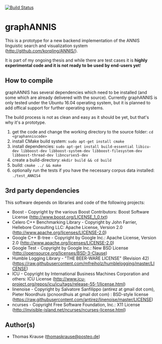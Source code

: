 [![Build Status](https://travis-ci.org/thomaskrause/graphANNIS.svg?branch=master)](https://travis-ci.org/thomaskrause/graphANNIS)

graphANNIS
==========

This is a prototype for a new backend implementation of the ANNIS linguistic search and visualization system (http://github.com/korpling/ANNIS/). 

It is part of my ongoing thesis and while there are test cases it is **highly experimental code and it is not ready to be used by end-users yet**!

How to compile
---------------

graphANNIS has several dependencies which need to be installed (and some which are already delivered with the source).
Currently graphANNIS is only tested under the Ubuntu 16.04 operating system,
but it is planned to add offical support for further operating systems.

The build process is not as clean and easy as it should be yet, but that's why it's a prototype.  

1. get the code and change the working directory to the source folder: `cd <graphanniscode>`
2. install CMake build system: `sudo apt-get install cmake`
3. install dependencies: `sudo apt-get install build-essential libicu-dev libboost-dev libboost-system-dev libboost-filesystem-dev libboost-thread-dev libncurses5-dev`
4. create a build-directory: `mkdir build && cd build`
5. build: `cmake ../ && make`
6. optionally run the tests if you have the necessary corpus data installed: `./test_ANNIS4`

3rd party dependencies
----------------------

This software depends on libraries and code of the following projects:

* Boost - Copyright by the various Boost Contributors: Boost Software License (http://www.boost.org/LICENSE_1_0.txt)
* Celero C++ Benchmarking Library - Copyright by John Farrier, Hellebore Consulting LLC: Apache License, Version 2.0 (http://www.apache.org/licenses/LICENSE-2.0)
* Google C++ B-tree - Copyright by Google Inc.: Apache License, Version 2.0 (http://www.apache.org/licenses/LICENSE-2.0)
* Google Test - Copyright by Google Inc.: New BSD License (http://opensource.org/licenses/BSD-3-Clause)
* Humble Logging Library - "THE BEER-WARE LICENSE" (Revision 42) (https://raw.githubusercontent.com/mfreiholz/humblelogging/master/LICENSE)
* ICU - Copyright by International Business Machines Corporation and others: ICU License (http://www.icu-project.org/repos/icu/icu/tags/release-55-1/license.html)
* linenoise - Copyright by Salvatore Sanfilippo (antirez at gmail dot com), Pieter Noordhuis (pcnoordhuis at gmail dot com) : BSD-style license (https://raw.githubusercontent.com/antirez/linenoise/master/LICENSE)
* ncurses - Copyright Free Software Foundation, Inc.: X11 License (http://invisible-island.net/ncurses/ncurses-license.html)

Author(s)
---------

* Thomas Krause (thomaskrause@posteo.de)
